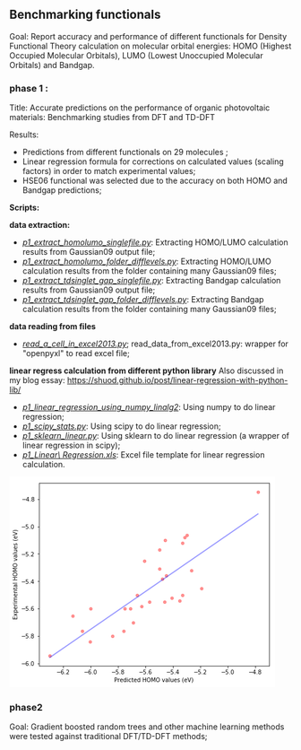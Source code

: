 ## Benchmarking functionals

Goal: Report accuracy and performance of different functionals for Density Functional Theory calculation on molecular orbital energies: HOMO (Highest Occupied Molecular Orbitals), LUMO (Lowest Unoccupied Molecular Orbitals) and Bandgap.



### phase 1 : 

Title: Accurate predictions on the performance of organic photovoltaic materials: Benchmarking studies from DFT and TD-DFT

Results:

- Predictions from different functionals on 29 molecules ;
- Linear regression formula for corrections on calculated values (scaling factors) in order to match experimental values;
- HSE06 functional was selected due to the accuracy on both HOMO and Bandgap predictions;

**Scripts:**

**data extraction:**

- <u>*p1\_extract\_homolumo\_singlefile.py*</u>: Extracting HOMO/LUMO calculation results from Gaussian09 output file;
- <u>*p1\_extract\_homolumo\_folder\_difflevels.py*</u>: Extracting HOMO/LUMO calculation results from the folder containing many Gaussian09 files;
- <u>*p1\_extract\_tdsinglet\_gap\_singlefile.py*</u>:  Extracting Bandgap calculation results from Gaussian09 output file;
- <u>*p1\_extract\_tdsinglet\_gap\_folder\_difflevels.py*</u>: Extracting Bandgap calculation results from the folder containing many Gaussian09 files;

**data reading from files**

- <u>*read_a_cell_in_excel2013.py*</u>; read_data_from_excel2013.py: wrapper for "openpyxl" to read excel file;

**linear regress calculation from different python library**
Also discussed in my blog essay: https://shuod.github.io/post/linear-regression-with-python-lib/

- <u>*p1\_linear\_regression\_using\_numpy\_linalg2*</u>: Using numpy to do linear regression;
- <u>*p1\_scipy\_stats.py*</u>: Using scipy to do linear regression;
- <u>*p1\_sklearn\_linear.py*</u>: Using sklearn to do linear regression (a wrapper of linear regression in scipy);
- <u>*p1\_Linear\ Regression.xls*</u>: Excel file template for linear regression calculation.

![Result from linear_regression_using_numpy_linalg2](linear_regression_using_numpy_linalg2.png)

### phase2

Goal: Gradient boosted random trees and other machine learning methods were tested against traditional DFT/TD-DFT methods;